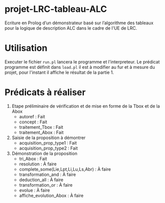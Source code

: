 # projet-LRC-tableau-ALC

Ecriture en Prolog d’un démonstrateur basé sur l’algorithme des tableaux pour la logique de description ALC dans le cadre de l'UE de LRC.

# Utilisation

Executer le fichier `run.pl` lancera le programme et l'interpreteur.
Le prédicat programme est définit dans `load.pl` il est à modifier au fur et à mesure du projet, pour l'instant il affiche le résultat de la partie 1.

# Prédicats à réaliser

1. Etape préliminaire de vérification et de mise en forme de la Tbox et de la Abox
	* autoref : Fait
	* concept : Fait
	* traitement_Tbox : Fait
	* traitement_Abox : Fait
2. Saisie de la proposition à démontrer
	* acquisition_prop_type1 : Fait
	* acquisition_prop_type2 : Fait
3. Démonstration de la proposition
	* tri_Abox : Fait
	* resolution : À faire
	* complete_some(Lie,Lpt,Li,Lu,Ls,Abr) : À faire
	* transformation_and : À faire
	* deduction_all : À faire
	* transformation_or : À faire
	* evolue : À faire
	* affiche_evolution_Abox : À faire